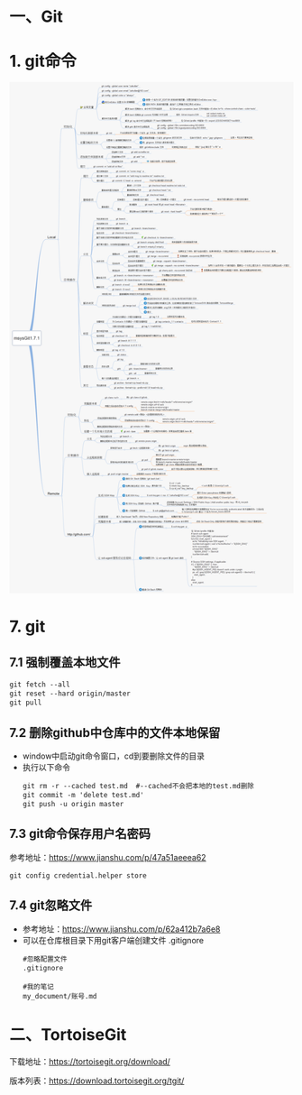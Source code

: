 # 一、Git


# 1. git命令

![git帮助文档](../../study_note_access/工具/git-帮助文档.png)

# 7. git
## 7.1 强制覆盖本地文件
```
git fetch --all
git reset --hard origin/master
git pull
```
## 7.2 删除github中仓库中的文件本地保留
- window中启动git命令窗口，cd到要删除文件的目录
- 执行以下命令
  ```
  git rm -r --cached test.md  #--cached不会把本地的test.md删除
  git commit -m 'delete test.md'
  git push -u origin master
  ```
## 7.3 git命令保存用户名密码
参考地址：https://www.jianshu.com/p/47a51aeeea62
```
git config credential.helper store
```

## 7.4 git忽略文件
- 参考地址：https://www.jianshu.com/p/62a412b7a6e8
- 可以在仓库根目录下用git客户端创建文件   .gitignore
  ```
  #忽略配置文件
  .gitignore

  #我的笔记
  my_document/账号.md
  ```



# 二、TortoiseGit

下载地址：https://tortoisegit.org/download/

版本列表：https://download.tortoisegit.org/tgit/